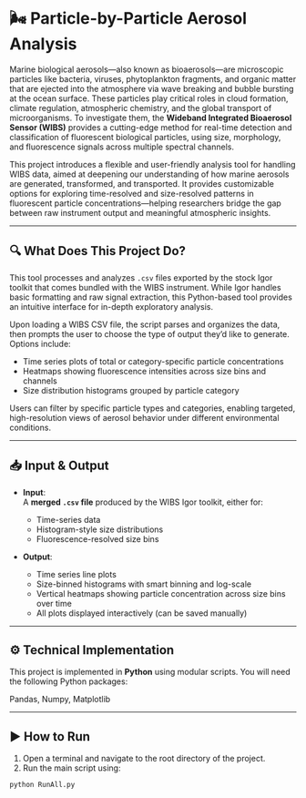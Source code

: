# 🌬️ Particle-by-Particle Aerosol Analysis

Marine biological aerosols—also known as bioaerosols—are microscopic particles like bacteria, viruses, phytoplankton fragments, and organic matter that are ejected into the atmosphere via wave breaking and bubble bursting at the ocean surface. These particles play critical roles in cloud formation, climate regulation, atmospheric chemistry, and the global transport of microorganisms. To investigate them, the **Wideband Integrated Bioaerosol Sensor (WIBS)** provides a cutting-edge method for real-time detection and classification of fluorescent biological particles, using size, morphology, and fluorescence signals across multiple spectral channels.

This project introduces a flexible and user-friendly analysis tool for handling WIBS data, aimed at deepening our understanding of how marine aerosols are generated, transformed, and transported. It provides customizable options for exploring time-resolved and size-resolved patterns in fluorescent particle concentrations—helping researchers bridge the gap between raw instrument output and meaningful atmospheric insights.

---

## 🔍 What Does This Project Do?

This tool processes and analyzes `.csv` files exported by the stock Igor toolkit that comes bundled with the WIBS instrument. While Igor handles basic formatting and raw signal extraction, this Python-based tool provides an intuitive interface for in-depth exploratory analysis.

Upon loading a WIBS CSV file, the script parses and organizes the data, then prompts the user to choose the type of output they’d like to generate. Options include:

- Time series plots of total or category-specific particle concentrations  
- Heatmaps showing fluorescence intensities across size bins and channels  
- Size distribution histograms grouped by particle category

Users can filter by specific particle types and categories, enabling targeted, high-resolution views of aerosol behavior under different environmental conditions.

---

## 📥 Input & Output

- **Input**:  
  A **merged `.csv` file** produced by the WIBS Igor toolkit, either for:
  - Time-series data 
  - Histogram-style size distributions 
  - Fluorescence-resolved size bins 

- **Output**:  
  - Time series line plots  
  - Size-binned histograms with smart binning and log-scale  
  - Vertical heatmaps showing particle concentration across size bins over time  
  - All plots displayed interactively (can be saved manually)

---
    

## ⚙️ Technical Implementation

This project is implemented in **Python** using modular scripts. You will need the following Python packages:

Pandas, Numpy, Matplotlib

---


## ▶️ How to Run

1. Open a terminal and navigate to the root directory of the project.
2. Run the main script using:

```bash
python RunAll.py
